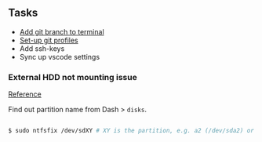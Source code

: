 ## Tasks 
- [Add git branch to terminal](https://www.shellhacks.com/show-git-branch-terminal-command-prompt/)
- [Set-up git profiles](https://dev.to/sohammondal/how-to-setup-2-separate-git-profiles-on-a-single-device-5b95)
- Add ssh-keys
- Sync up vscode settings

### External HDD not mounting issue

[Reference](https://askubuntu.com/questions/145902/unable-to-mount-windows-ntfs-filesystem-due-to-hibernation)

Find out partition name from Dash > `disks`.

```bash

$ sudo ntfsfix /dev/sdXY # XY is the partition, e.g. a2 (/dev/sda2) or b1 (/dev/sdb1)

```